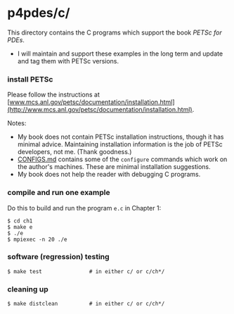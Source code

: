 p4pdes/c/
=========

This directory contains the C programs which support the book _PETSc for PDEs_.

  * I will maintain and support these examples in the long term and update
    and tag them with PETSc versions.

### install PETSc

Please follow the instructions at [www.mcs.anl.gov/petsc/documentation/installation.html](http://www.mcs.anl.gov/petsc/documentation/installation.html).

Notes:

  * My book does not contain PETSc installation instructions, though it has
    minimal advice.  Maintaining installation information is the job of
    PETSc developers, not me.  (Thank goodness.)
  * [CONFIGS.md](CONFIGS.md) contains some of the `configure` commands which
    work on the author's machines.  These are minimal installation suggestions.
  * My book does not help the reader with debugging C programs.

### compile and run one example

Do this to build and run the program `e.c` in Chapter 1:

    $ cd ch1
    $ make e
    $ ./e
    $ mpiexec -n 20 ./e

### software (regression) testing

    $ make test               # in either c/ or c/ch*/

### cleaning up

    $ make distclean          # in either c/ or c/ch*/
